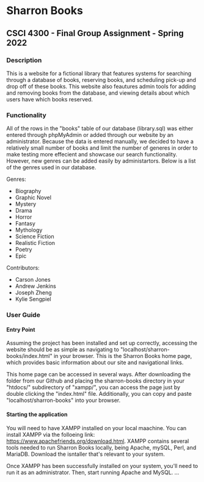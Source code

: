 # Sharron Books
## CSCI 4300 - Final Group Assignment - Spring 2022


### Description
This is a website for a fictional library that features systems for searching 
through a database of books, reserving books, and scheduling pick-up and drop off
of these books. This website also feautures admin tools for adding and removing books
from the database, and viewing details about which users have which books reserved.

### Functionality
All of the rows in the "books" table of our database (library.sql) was either entered
through phpMyAdmin or added through our website by an administrator. Because the data is entered manually,
we decided to have a relatively small number of books and limit the number of generes in order to
make testing more effecient and showcase our search functionality. However, new genres can be added easily
by administartors. Below is a list of the genres used in our database.

Genres:
* Biography
* Graphic Novel
* Mystery
* Drama
* Horror
* Fantasy
* Mythology
* Science Fiction
* Realistic Fiction
* Poetry
* Epic

Contributors:
* Carson Jones
* Andrew Jenkins
* Joseph Zheng
* Kylie Sengpiel


### User Guide
#### Entry Point
Assuming the project has been installed and set up correctly, accessing the 
website should be as simple as navigating to "localhost/sharron-books/index.html" in your browser. This is the Sharron Books home page, which provides basic information about our site and navigational links. 

This home page can be accessed in several ways. After downloading the folder from our Github and placing the sharron-books directory in your "htdocs/" subdirectory of "xampp/", you can access the page just by double clicking the "index.html" file. Additionally, you can copy and paste "localhost/sharron-books" into your browser.

#### Starting the application
You will need to have XAMPP installed on your local maachine. You can install XAMPP via the folloeing link: https://www.apachefriends.org/download.html. XAMPP contains several tools needed to run Sharron Books locally, being Apache, mySQL, Perl, and MariaDB. Download the isntaller that's relevant to your system. 

Once XAMPP has been successfully installed on your system, you'll need to run it as an administrator. Then, start running Apache and MySQL. ...

